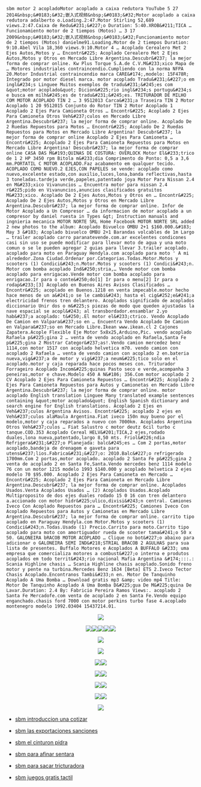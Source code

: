 
```
sbm motor 2 acopladoMotor acoplado a caixa redutora YouTube 5 27 2014&nbsp;&#0183;&#32;嵌入式视频&nbsp;&#0183;&#32;Motor acoplado a caixa redutora adalberto o.Loading.2:47.Motor Stirling 52,689 views.2:47.Caixa de Redu&#231;&#227;o Duration: 5:40.XROB&#211;TICA … Funcionamiento motor de 2 tiempos (Motos) … 3 17 2009&nbsp;&#0183;&#32;嵌入式视频&nbsp;&#0183;&#32;Funcionamiento motor de 2 tiempos (Motos) danielme91.Loading.Motor de 2 tiempos Duration: 9:10.Abel Vila 18,360 views.9:10.Motor 4 … Acoplado Cerealero Met 2 Ejes Autos,Motos y … Encontr&#225; Acoplado Cerealero Met 2 Ejes Autos,Motos y Otros en Mercado Libre Argentina.Descubr&#237; la mejor forma de comprar online. Kw Plus Torque S.A.de C.V.M&#233;xico Mapa de … Motores industriales contraincendio.Cumpliendo con la norma NFPA 20.Motor Industrial contraincendio marca CARE&#174;,modelo: 15F478R; Integrado por motor diesel marca. motor acoplado Tradu&#231;&#227;o em ingl&#234;s Linguee Muitos exemplos de tradu&#231;&#245;es com &quot;motor acoplado&quot; Dicion&#225;rio ingl&#234;s portugu&#234;s e busca em milh&#245;es de tradu&#231;&#245;es. TRITURADOR DE MILHO COM MOTOR ACOPLADO TIN 2 … 3 9512013 Carca&#231;a Traseira TIN 2 Motor Acoplado 1 20 9512015 Conjunto do Rotor TIN 2 Motor Acoplado 1 Acoplado 2 Ejes Para Camioneta Otros … Encontr&#225; Acoplado 2 Ejes Para Camioneta Otros Veh&#237;culos en Mercado Libre Argentina.Descubr&#237; la mejor forma de comprar online. Acoplado De 2 Ruedas Repuestos para Motos … Encontr&#225; Acoplado De 2 Ruedas Repuestos para Motos en Mercado Libre Argentina! Descubr&#237; la mejor forma de comprar online Acoplado 2 Ejes Para Camioneta … Encontr&#225; Acoplado 2 Ejes Para Camioneta Repuestos para Motos en Mercado Libre Argentina! Descubr&#237; la mejor forma de comprar online CASA DAS M&#193;QUINAS DE COSTURA: OVERLOCK Motor El&#233;trico de 1 2 HP 3450 rpm Bitola m&#233;dia Comprimento do Ponto: 0,5 a 3,6 mm.PORTATIL C MOTOR ACOPLADO.Faz acabamento em qualquer tecido. ACOPLADO COMO NUEVO.2 EJES,CON PAPELES se vende: acoplado como nuevo,excelente estado,con auxilio,luces,lona,banda reflectivas,hasta 3 toneladas.tardeja verde,papeles,patentado joya Motor Para Nissan 2.4 en M&#233;xico Vivanuncios … Encuentra motor para nissan 2.4 r&#225;pido en Vivanuncios,anuncios clasificados gratuitos M&#233;xico. Acoplado De 2 Ejes Autos,Motos y Otros en … Encontr&#225; Acoplado De 2 Ejes Autos,Motos y Otros en Mercado Libre Argentina.Descubr&#237; la mejor forma de comprar online. Infor de Motor Acoplado a Un Compresor … da informacion de motor acoplado a un compresor by daniel ruesta in Types &gt; Instruction manuals and ingnieria mecanica MOTOR NORTE SRL Home Facebook MOTOR NORTE SRL added 2 new photos to the album: Acoplado Bivuelco OMBU 2+1 $160.000.&#183; May 3 &#183; Acoplado bivuelco OMBU 2+1 Barandas volcables de 1m Largo … trailer acoplado carro paranatevende.com.ar excelentes condicones casi sin uso se puede modificar para llevar moto de agua y una moto comun o se le pueden agregar 2 guias para llevar 3.trailer acoplado. acoplado para moto en Paraguay Hendyla.com acoplado para moto ' A mi alrededor.Zona Ciudad.Ordenar por.Categorias.Todas.Motor.Motos y scooters (1) Condici&#243;n.Motor.Motos y scooters (1) Condici&#243;n. Motor com bomba acoplado Ind&#250;stria,… Vende motor com bomba acoplado para enrigacao.Vende motor com bomba acoplado para enrigacao.Ir para o conte&#250;do[1] Ir para o menu[2] Ir para o rodap&#233;[3] Acoplado en Buenos Aires Avisos Clasificados … Encontr&#225; acoplado en Buenos.1218 en venta impecable.motor hecho hace menos de un a&#241;o se le cambi&#243; hasta el cig&#252;e&#241;a electricidad frenos tren delantero. Acoplados significado de acoplados diccionario Unir dos o m&#225;s piezas de modo que queden ajustadas la nave espacial se acopl&#243; al transbordador.ensamblar 2.yo hab&#237;a acoplado: t&#250;.El motor el&#233;ctrico. Vendo Acoplado De Camion en Valpara&#237;so en … Encuentra Vendo Acoplado De Camion en Valpara&#237;so en Mercado Libre.Ikean www.ikean.cl 2 Cajones Zapatera.Acople Flexible Eje Motor 5x8x25,Arduino,Pic. vendo acoplado Rafaela p&#225;gina 2 … venta de vendo acoplado en Rafaela,Santa Fe p&#225;gina 2 Mostrar Categor&#237;as!.Vendo camion mercedez benz 1114,con motor 1517 con acoplado helvetica m70. vendo camion con acoplado 2 Rafaela … venta de vendo camion con acoplado 2 en.bateria nueva,vig&#237;a de motor y vig&#237;a neum&#225;tico solo en el acoplado.motor y caja reparada hace pocos meses con. Triturador Forrageiro Acoplado Incom&#225;quinas Pasto seco e verde,acompanha 3 peneiras,motor e chave.Modelo 450 A N&#186; 356.Com motor acoplado 2 CV Acoplado 2 Ejes Para Camioneta Repuestos … Encontr&#225; Acoplado 2 Ejes Para Camioneta Repuestos para Autos y Camionetas en Mercado Libre Argentina.Descubr&#237; la mejor forma de comprar online. motor acoplado English translation Linguee Many translated example sentences containing &quot;motor acoplado&quot; English Spanish dictionary and search engine for English translations. Acoplado 2 Ejes en Veh&#237;culos Argentina Avisos. Encontr&#225; acoplado 2 ejes en Veh&#237;culos alaMaula Argentina.Fiat iveco 150n muy bueno por el modelo,motor y caja reparados a nuevo con 7000km. Acoplados Argentina Otros Veh&#237;culos … Fiat Salustro c motor deutz 6cil turbo c tanque.COD.353 Acoplado Cereal HELV&#201;TICA,2 ejes,rodado duales,lona nueva,patentado,largo 8,50 mts. Friol&#226;ndia Refrigera&#231;&#227;o Planejada: balc&#245;es … Com 2 portas,motor acoplado,bandeja de drenagem e gaveta para utens&#237;lios.Fabrica&#231;&#227;o: 2010.Balc&#227;o refrigerado 1700mm.Com 2 portas,motor acoplado. acoplado 2 Santa Fe p&#225;gina 2 venta de acoplado 2 en Santa Fe,Santa.Vendo mercedes benz 1114 modelo 76 con un motor 1215 modelo 1993 $140.000 y acoplado helvetica 2 ejes modelo 70 $95.000. Acoplado 2 Ejes Para Camioneta en Mercado … Encontr&#225; Acoplado 2 Ejes Para Camioneta en Mercado Libre Argentina.Descubr&#237; la mejor forma de comprar online. Acoplados Usados.Venta Acoplados Usados … (2) Acoplados Usados.Acoplado Multiproposito de dos ejes duales rodado 15 0 16 con tren delantero a.accionado con motor hidr&#225;ulico,divisi&#243;n central. Camiones Iveco Con Acoplado Repuestos para … Encontr&#225; Camiones Iveco Con Acoplado Repuestos para Autos y Camionetas en Mercado Libre Argentina.Descubr&#237; la mejor forma de comprar online. carrito tipo acoplado en Paraguay Hendyla.com Motor.Motos y scooters (1) Condici&#243;n.Todas.Usado (1) Precio.Carrito para moto.Carrito tipo acoplado para moto con amortiguador rueda de scooter tama&#241;o 50 x 50. GALONEIRA bRACOB MOTOR ACOPLADO … Clique no bot&#227;o abaixo para adicionar o GALONEIRA SEMI IND&#218;STRIAL BRACOB 2 AGULHAS para sua lista de presentes. Buffalo Motores e Acoplados A BUFFALO &#233; uma empresa que comercializa motores a combust&#227;o interna e produtos acoplados em todo territ&#243;rio nacional Mafia Argentina &#174;:::.: Scania Highline chasis … Scania Highline chasis acoplado.Sonido freno motor y pente na turbina.Mercedes Benz 1634 [Beta] ETS 2.Iveco Tector Chasis Acoplado.Encontranos Tambi&#233;n en. Motor De Tanquinho Acoplado A Uma Bomba … Download gratis mp3 &amp; video mp4 Title: Motor De Tanquinho Acoplado A Uma Bomba D&#225;gua De M&#225;quina De Lavar.Duration: 2.4 By: Fabricio Pereira Ramos Views:. acoplado 2 Santa Fe Mercadofe.com venta de acoplado 2 en Santa Fe.Vendo equipo enganchado.chasis ford 7000 con motor perkins turbo fase 4.acoplado montenegro modelo 1992.03404 15437214.01. 
```

<div align="center">

<a href="https://es-crusher.shibang-china.com/github&k=sbm+motor+2+acoplado"><img src="https://static.shibang-china.com/es/crusher/logo.jpg"></a>

<a href="https://es-crusher.shibang-china.com/github&k=sbm+motor+2+acoplado"><img src="https://static.shibang-china.com/es/crusher/index.jpg"></a><a href="https://es-crusher.shibang-china.com/material.htmlgithub&k=sbm+motor+2+acoplado"><img src="https://static.shibang-china.com/es/crusher/material.jpg"></a><a href="https://es-crusher.shibang-china.com/application.htmlgithub&k=sbm+motor+2+acoplado"><img src="https://static.shibang-china.com/es/crusher/application.jpg"></a><a href="https://es-crusher.shibang-china.com/aboutus.htmlgithub&k=sbm+motor+2+acoplado"><img src="https://static.shibang-china.com/es/crusher/aboutus.jpg"></a><a href="https://es-crusher.shibang-china.com/contact.htmlgithub&k=sbm+motor+2+acoplado"><img src="https://static.shibang-china.com/es/crusher/contact.jpg"></a>

<a href="https://es-crusher.shibang-china.com/github&k=sbm+motor+2+acoplado"><img src="https://static.shibang-china.com/es/crusher/banner.jpg"></a>

<a href="https://swt.shibang-china.com/github&k=sbm+motor+2+acoplado"><img src="https://static.shibang-china.com/es/crusher/text.jpg"></a>

<a href="https://swt.shibang-china.com/github&k=sbm+motor+2+acoplado"><img src="https://static.shibang-china.com/es/crusher/chat.jpg"></a><a href="https://es-crusher.shibang-china.com/contact.htmlgithub&k=sbm+motor+2+acoplado"><img src="https://static.shibang-china.com/es/crusher/message.jpg"></a>

<a href="https://es-crusher.shibang-china.com/products/pe.htmlgithub&k=sbm+motor+2+acoplado"><img src="https://static.shibang-china.com/es/crusher/pe.jpg"></a><a href="https://es-crusher.shibang-china.com/products/pf.htmlgithub&k=sbm+motor+2+acoplado"><img src="https://static.shibang-china.com/es/crusher/pf.jpg"></a>

<a href="https://es-crusher.shibang-china.com/products/hpt.htmlgithub&k=sbm+motor+2+acoplado"><img src="https://static.shibang-china.com/es/crusher/hpt.jpg"></a><a href="https://es-crusher.shibang-china.com/products/vsi.htmlgithub&k=sbm+motor+2+acoplado"><img src="https://static.shibang-china.com/es/crusher/vsi.jpg"></a>

<a href="https://es-crusher.shibang-china.com/products/klv.htmlgithub&k=sbm+motor+2+acoplado"><img src="https://static.shibang-china.com/es/crusher/klv.jpg"></a><a href="https://es-crusher.shibang-china.com/products/portable.htmlgithub&k=sbm+motor+2+acoplado"><img src="https://static.shibang-china.com/es/crusher/portable.jpg"></a>

<a href="https://swt.shibang-china.com/github&k=sbm+motor+2+acoplado"><img src="https://static.shibang-china.com/es/crusher/case.jpg"></a>

</div>


* [sbm introduccion una cotizar](sbm%20introduccion%20una%20cotizar.md)

* [sbm las exportaciones sanciones](sbm%20las%20exportaciones%20sanciones.md)

* [sbm el cinturon pidra](sbm%20el%20cinturon%20pidra.md)

* [sbm para afinar sentara](sbm%20para%20afinar%20sentara.md)

* [sbm para sacar tricturadora](sbm%20para%20sacar%20tricturadora.md)

* [sbm juegos gratis tactil](sbm%20juegos%20gratis%20tactil.md)